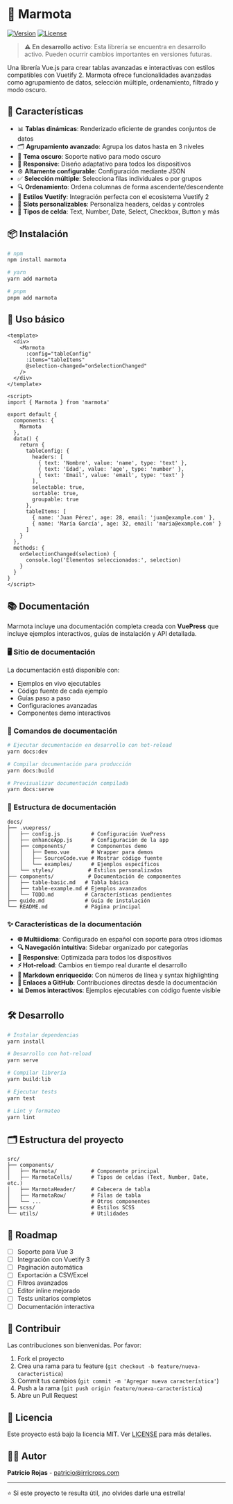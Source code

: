# 🐹 Marmota

[![Version](https://img.shields.io/npm/v/marmota.svg)](https://www.npmjs.com/package/marmota)
[![License](https://img.shields.io/npm/l/marmota.svg)](https://github.com/brujo-rojas/marmota/blob/main/LICENSE)

> **⚠️ En desarrollo activo**: Esta librería se encuentra en desarrollo activo. Pueden ocurrir cambios importantes en versiones futuras.

Una librería Vue.js para crear tablas avanzadas e interactivas con estilos compatibles con Vuetify 2. Marmota ofrece funcionalidades avanzadas como agrupamiento de datos, selección múltiple, ordenamiento, filtrado y modo oscuro.

## 🚀 Características

- 📊 **Tablas dinámicas**: Renderizado eficiente de grandes conjuntos de datos
- 🗂️ **Agrupamiento avanzado**: Agrupa los datos hasta en 3 niveles
- 🌙 **Tema oscuro**: Soporte nativo para modo oscuro
- 📱 **Responsive**: Diseño adaptativo para todos los dispositivos  
- ⚙️ **Altamente configurable**: Configuración mediante JSON
- ✅ **Selección múltiple**: Selecciona filas individuales o por grupos
- 🔍 **Ordenamiento**: Ordena columnas de forma ascendente/descendente
- 🎨 **Estilos Vuetify**: Integración perfecta con el ecosistema Vuetify 2
- 🧩 **Slots personalizables**: Personaliza headers, celdas y controles
- 📝 **Tipos de celda**: Text, Number, Date, Select, Checkbox, Button y más

## 📦 Instalación

```bash
# npm
npm install marmota

# yarn
yarn add marmota

# pnpm
pnpm add marmota
```

## 🔧 Uso básico

```vue
<template>
  <div>
    <Marmota 
      :config="tableConfig"
      :items="tableItems"
      @selection-changed="onSelectionChanged"
    />
  </div>
</template>

<script>
import { Marmota } from 'marmota'

export default {
  components: {
    Marmota
  },
  data() {
    return {
      tableConfig: {
        headers: [
          { text: 'Nombre', value: 'name', type: 'text' },
          { text: 'Edad', value: 'age', type: 'number' },
          { text: 'Email', value: 'email', type: 'text' }
        ],
        selectable: true,
        sortable: true,
        groupable: true
      },
      tableItems: [
        { name: 'Juan Pérez', age: 28, email: 'juan@example.com' },
        { name: 'María García', age: 32, email: 'maria@example.com' }
      ]
    }
  },
  methods: {
    onSelectionChanged(selection) {
      console.log('Elementos seleccionados:', selection)
    }
  }
}
</script>
```

## 📚 Documentación

Marmota incluye una documentación completa creada con **VuePress** que incluye ejemplos interactivos, guías de instalación y API detallada.

### 🖥️ Sitio de documentación

La documentación está disponible con:
- Ejemplos en vivo ejecutables
- Código fuente de cada ejemplo
- Guías paso a paso
- Configuraciones avanzadas
- Componentes demo interactivos

### 🚀 Comandos de documentación

```bash
# Ejecutar documentación en desarrollo con hot-reload
yarn docs:dev

# Compilar documentación para producción  
yarn docs:build

# Previsualizar documentación compilada
yarn docs:serve
```

### 📁 Estructura de documentación

```
docs/
├── .vuepress/
│   ├── config.js          # Configuración VuePress
│   ├── enhanceApp.js      # Configuración de la app
│   ├── components/        # Componentes demo
│   │   ├── Demo.vue       # Wrapper para demos
│   │   ├── SourceCode.vue # Mostrar código fuente
│   │   └── examples/      # Ejemplos específicos
│   └── styles/           # Estilos personalizados
├── components/           # Documentación de componentes
│   ├── table-basic.md   # Tabla básica
│   ├── table-example.md # Ejemplos avanzados
│   └── TODO.md          # Características pendientes
├── guide.md             # Guía de instalación
└── README.md            # Página principal
```

### ✨ Características de la documentación

- **🌐 Multiidioma**: Configurado en español con soporte para otros idiomas
- **🔍 Navegación intuitiva**: Sidebar organizado por categorías
- **📱 Responsive**: Optimizada para todos los dispositivos
- **⚡ Hot-reload**: Cambios en tiempo real durante el desarrollo
- **📝 Markdown enriquecido**: Con números de línea y syntax highlighting
- **🔗 Enlaces a GitHub**: Contribuciones directas desde la documentación
- **📊 Demos interactivos**: Ejemplos ejecutables con código fuente visible

## 🛠️ Desarrollo

```bash
# Instalar dependencias
yarn install

# Desarrollo con hot-reload
yarn serve

# Compilar librería
yarn build:lib

# Ejecutar tests
yarn test

# Lint y formateo
yarn lint
```

## 🗂️ Estructura del proyecto

```
src/
├── components/
│   ├── Marmota/           # Componente principal
│   ├── MarmotaCells/      # Tipos de celdas (Text, Number, Date, etc.)
│   ├── MarmotaHeader/     # Cabecera de tabla
│   ├── MarmotaRow/        # Filas de tabla
│   └── ...                # Otros componentes
├── scss/                  # Estilos SCSS
└── utils/                 # Utilidades
```

## 🎯 Roadmap

- [ ] Soporte para Vue 3
- [ ] Integración con Vuetify 3
- [ ] Paginación automática
- [ ] Exportación a CSV/Excel
- [ ] Filtros avanzados
- [ ] Editor inline mejorado
- [ ] Tests unitarios completos
- [ ] Documentación interactiva

## 🤝 Contribuir

Las contribuciones son bienvenidas. Por favor:

1. Fork el proyecto
2. Crea una rama para tu feature (`git checkout -b feature/nueva-caracteristica`)
3. Commit tus cambios (`git commit -m 'Agregar nueva característica'`)
4. Push a la rama (`git push origin feature/nueva-caracteristica`)
5. Abre un Pull Request

## 📝 Licencia

Este proyecto está bajo la licencia MIT. Ver [LICENSE](LICENSE) para más detalles.

## 👨‍💻 Autor

**Patricio Rojas** - [patricio@irricrops.com](mailto:patricio@irricrops.com)

---

⭐ Si este proyecto te resulta útil, ¡no olvides darle una estrella!
